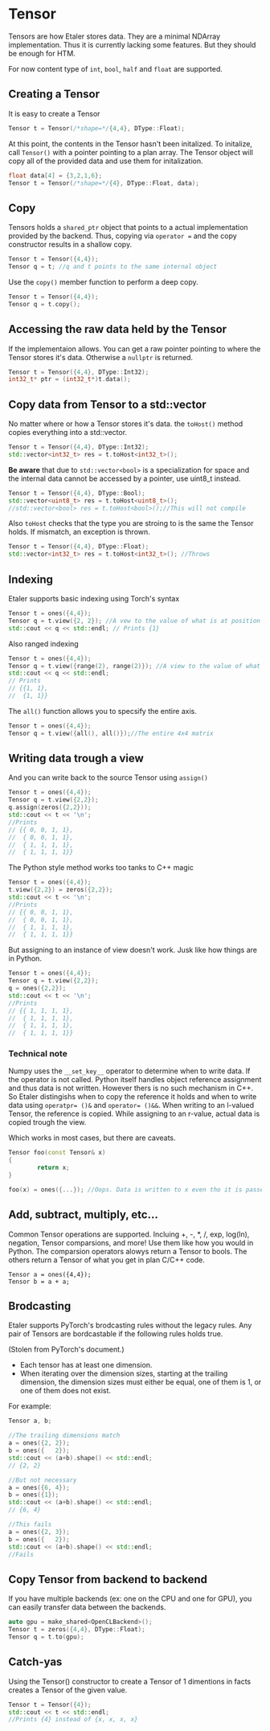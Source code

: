 # Tensor
Tensors are how Etaler stores data. They are a minimal NDArray implementation. Thus it is currently lacking some features. But they should be enough for HTM.

For now content type of `int`, `bool`, `half` and `float` are supported.

## Creating a Tensor

It is easy to create a Tensor

```C++
Tensor t = Tensor(/*shape=*/{4,4}, DType::Float);
```

At this point, the contents in the Tensor hasn't been initalized. To initalize, call `Tensor()` with a pointer pointing to a plan array. The Tensor object will copy all of the provided data and use them for initalization.

```C++
float data[4] = {3,2,1,6};
Tensor t = Tensor(/*shape=*/{4}, DType::Float, data);
```

## Copy
Tensors holds a `shared_ptr` object that points to a actual implementation provided by the backend. Thus, copying via `operator =` and the copy constructor results in a shallow copy.

```C++
Tensor t = Tensor({4,4});
Tensor q = t; //q and t points to the same internal object
```

Use the `copy()` member function to perform a deep copy.
```C++
Tensor t = Tensor({4,4});
Tensor q = t.copy();
```

## Accessing the raw data held by the Tensor
If the implementaion allows. You can get a raw pointer pointing to where the Tensor stores it's data. Otherwise a `nullptr` is returned.

```C++
Tensor t = Tensor({4,4}, DType::Int32);
int32_t* ptr = (int32_t*)t.data();
```

## Copy data from Tensor to a std::vector
No matter where or how a Tensor stores it's data. the `toHost()` method copies everything into a std::vector.

```C++
Tensor t = Tensor({4,4}, DType::Int32);
std::vector<int32_t> res = t.toHost<int32_t>();
```

**Be aware** that due to `std::vector<bool>` is a specialization for space and the internal data cannot be accessed by a pointer, use uint8_t instead.
```C++
Tensor t = Tensor({4,4}, DType::Bool);
std::vector<uint8_t> res = t.toHost<uint8_t>();
//std::vector<bool> res = t.toHost<bool>();//This will not compile
```

Also `toHost` checks that the type you are stroing to is the same the Tensor holds. If mismatch, an exception is thrown.
```C++
Tensor t = Tensor({4,4}, DType::Float);
std::vector<int32_t> res = t.toHost<int32_t>(); //Throws
```

## Indexing
Etaler supports basic indexing using Torch's syntax
```C++
Tensor t = ones({4,4});
Tensor q = t.view({2, 2}); //A vew to the value of what is at position 2,2
std::cout << q << std::endl; // Prints {1}
```

Also ranged indexing
```C++
Tensor t = ones({4,4});
Tensor q = t.view({range(2), range(2)}); //A view to the value of what is at position 2,2
std::cout << q << std::endl;
// Prints
// {{1, 1},
//  {1, 1}}
```

The `all()` function allows you to specsify the entire axis.
```C++
Tensor t = ones({4,4});
Tensor q = t.view({all(), all()});//The entire 4x4 matrix
```

## Writing data trough a view

And you can write back to the source Tensor using `assign()`
```C++
Tensor t = ones({4,4});
Tensor q = t.view({2,2});
q.assign(zeros({2,2}));
std::cout << t << '\n';
//Prints
// {{ 0, 0, 1, 1},
//  { 0, 0, 1, 1},
//  { 1, 1, 1, 1},
//  { 1, 1, 1, 1}}
```

The Python style method works too tanks to C++ magic
```C++
Tensor t = ones({4,4});
t.view({2,2}) = zeros({2,2});
std::cout << t << '\n';
//Prints
// {{ 0, 0, 1, 1},
//  { 0, 0, 1, 1},
//  { 1, 1, 1, 1},
//  { 1, 1, 1, 1}}
```

But assigning to an instance of view doesn't work. Jusk like how things are in Python.
```C++
Tensor t = ones({4,4});
Tensor q = t.view({2,2});
q = ones({2,2});
std::cout << t << '\n';
//Prints
// {{ 1, 1, 1, 1},
//  { 1, 1, 1, 1},
//  { 1, 1, 1, 1},
//  { 1, 1, 1, 1}}
```

### Technical note
Numpy uses the `__set_key__` operator to determine when to write data. If the operator is not called. Python itself handles object reference assignment and thus data is not written.
However thers is no such  mechanism  in C++. So Etaler distingishs when to copy the reference it holds and when to write data using `operatpr= ()&` and `operator= ()&&`. When writing to an l-valued Tensor, the reference is copied. While assigning to an r-value, actual data is copied trough the view.

Which works in most cases, but there are caveats.
```C++
Tensor foo(const Tensor& x)
{
        return x;
}

foo(x) = ones({...}); //Oops. Data is written to x even tho it is passed as const!
```

## Add, subtract, multiply, etc...
Common Tensor operations are supported. Incluing +, -, *, /, exp, log(ln), negation, Tensor comparsions, and more! Use them like how you would in Python. The comparsion operators alowys return a Tensor to bools. The others return a Tensor of what you get in plan C/C++ code.

```
Tensor a = ones({4,4});
Tensor b = a + a;
```

## Brodcasting
Etaler supports PyTorch's brodcasting rules without the legacy rules. Any pair of Tensors are bordcastable if the following rules holds true.

(Stolen from PyTorch's document.)
* Each tensor has at least one dimension.
* When iterating over the dimension sizes, starting at the trailing dimension, the dimension sizes must either be equal, one of them is 1, or one of them does not exist.

For example:
```C++
Tensor a, b;

//The trailing dimensions match
a = ones({2, 2});
b = ones({   2});
std::cout << (a+b).shape() << std::endl;
// {2, 2}

//But not necessary
a = ones({6, 4});
b = ones({1});
std::cout << (a+b).shape() << std::endl;
// {6, 4}

//This fails
a = ones({2, 3});
b = ones({   2});
std::cout << (a+b).shape() << std::endl;
//Fails
```

## Copy Tensor from backend to backend
If you have multiple backends (ex: one on the CPU and one for GPU), you can easily transfer data between the backends.
```C++
auto gpu = make_shared<OpenCLBackend>();
Tensor t = zeros({4,4}, DType::Float);
Tensor q = t.to(gpu);
```

## Catch-yas

Using the Tensor() constructor to create a Tensor of 1 dimentions in facts creates a Tensor of the given value.
```C++
Tensor t = Tensor({4});
std::cout << t << std::endl;
//Prints {4} instead of {x, x, x, x}
```
